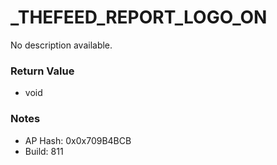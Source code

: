 # _THEFEED_REPORT_LOGO_ON

No description available.

### Return Value
* void

### Notes
* AP Hash: 0x0x709B4BCB
* Build: 811

